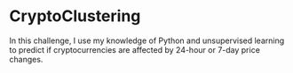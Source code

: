 # CryptoClustering
In this challenge, I use my knowledge of Python and unsupervised learning to predict if cryptocurrencies are affected by 24-hour or 7-day price changes.
